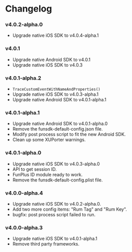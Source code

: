 # Changelog

### v4.0.2-alpha.0

* Upgrade native iOS SDK to v4.0.4-alpha.1

### v4.0.1

* Upgrade native Android SDK to v4.0.1
* Upgrade native iOS SDK to v4.0.3

### v4.0.1-alpha.2

* `TraceCustomEventWithNameAndProperties()`
* Upgrade native iOS SDK to v4.0.3-alpha.1
* Upgrade native Android SDK to v4.0.1-alpha.1

### v4.0.1-alpha.1

* Upgrade native Android SDK to v4.0.1-alpha.0
* Remove the funsdk-default-config.json file.
* Modify post process script to fit the new Android SDK.
* Clean up some XUPorter warnings.

### v4.0.1-alpha.0

* Upgrade native iOS SDK to v4.0.3-alpha.0
* API to get session ID.
* FunPlus ID module ready to work.
* Remove the funsdk-default-config.plist file.

### v4.0.0-alpha.4

* Upgrade native iOS SDK to v4.0.2-alpha.0.
* Add two more config items: "Rum Tag" and "Rum Key".
* bugfix: post process script failed to run.

### v4.0.0-alpha.3

* Upgrade native iOS SDK to v4.0.1-alpha.1
* Remove third party frameworks.


